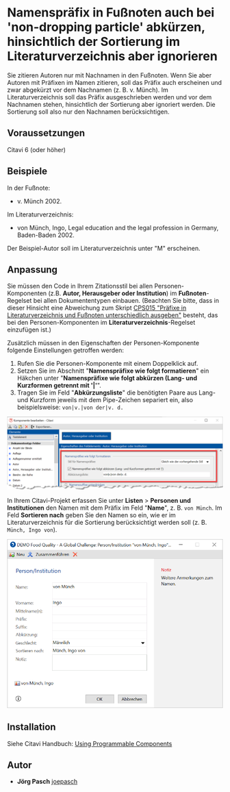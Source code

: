 # Namenspräfix in Fußnoten auch bei 'non-dropping particle' abkürzen, hinsichtlich der Sortierung im Literaturverzeichnis aber ignorieren 

Sie zitieren Autoren nur mit Nachnamen in den Fußnoten. Wenn Sie aber Autoren mit Präfixen im Namen zitieren, soll das Präfix auch erscheinen und zwar abgekürzt vor dem Nachnamen (z. B. v. Münch). Im Literaturverzeichnis soll das Präfix ausgeschrieben werden und vor dem Nachnamen stehen, hinsichtlich der Sortierung aber ignoriert werden. Die Sortierung soll also nur den Nachnamen berücksichtigen. 

## Voraussetzungen
Citavi 6 (oder höher)

## Beispiele
In der Fußnote:
- v. Münch 2002.

Im Literaturverzeichnis: 
- von Münch, Ingo, Legal education and the legal profession in Germany, Baden-Baden 2002.

Der Beispiel-Autor soll im Literaturverzeichnis unter "M" erscheinen.

## Anpassung
Sie müssen den Code in Ihrem Zitationsstil bei allen Personen-Komponenten (z.B. **Autor, Herausgeber oder Institution**) im **Fußnoten**-Regelset bei allen Dokumententypen einbauen. (Beachten Sie bitte, dass in dieser Hinsicht eine Abweichung zum Skript [CPS015 "Präfixe in Literaturverzeichnis und Fußnoten unterschiedlich ausgeben"](https://github.com/Citavi/C6-Citation-Style-Scripts/tree/master/Components/CPS%20Person/CPS015%20Output%20name%20prefixes%20differently%20in%20the%20footnotes%20and%20in%20the%20bibliography) besteht, das bei den Personen-Komponenten im **Literaturverzeichnis**-Regelset einzufügen ist.)

Zusätzlich müssen in den Eigenschaften der Personen-Komponente folgende Einstellungen getroffen werden:
1. Rufen Sie die Personen-Komponente mit einem Doppelklick auf.
2. Setzen Sie im Abschnitt "**Namenspräfixe wie folgt formatieren**" ein Häkchen unter "**Namenspräfixe wie folgt abkürzen (Lang- und Kurzformen getrennt mit '|'**".
3. Tragen Sie im Feld "**Abkürzungsliste**" die benötigten Paare aus Lang- und Kurzform jeweils mit dem Pipe-Zeichen separiert ein, also beispielsweise: `von|v.|von der|v. d.`

![Eigenschaften der Personen-Komponente - Namenspräfixe wie folgt formatieren](Namenspräfixe%20wie%20folgt%20formatieren%20%2B%20abkürzen%20-%20Abkürzungsliste.png)

In Ihrem Citavi-Projekt erfassen Sie unter **Listen** > **Personen und Institutionen** den Namen mit dem Präfix im Feld "**Name**", z. B. `von Münch`. Im Feld **Sortieren nach** geben Sie den Namen so ein, wie er im Literaturverzeichnis für die Sortierung berücksichtigt werden soll (z. B. `Münch, Ingo von`).

<img src="https://github.com/Citavi/C6-Citation-Style-Scripts/blob/master/Components/CPS%20Person/CPS020%20Abbreviate%20name%20prefixes%20in%20the%20footnotes%20and%20ignore%20for%20sorting%20in%20the%20bibliography/Namenspr%C3%A4fix%20%2B%20Sortieren%20nach%20-%20von%20M%C3%BCnch.png" width="600">

## Installation
Siehe Citavi Handbuch: [Using Programmable Components](https://www.citavi.com/programmable_components)

## Autor

* **Jörg Pasch** [joepasch](https://github.com/joepasch)
